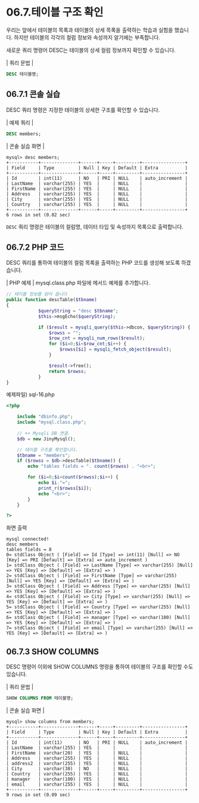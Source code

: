 # 06.7.테이블 구조 확인 
우리는 앞에서 테이블의 목록과 테이블의 상세 목록을 출력하는 학습과 실험을 했습니다. 
하지만 테이블의 각각의 컬럼 정보와 속성까지 알기에는 부족합니다.  

새로운 쿼리 명령어 DESC는 테이블의 상세 컬럼 정보까지 확인할 수 있습니다.  

| 쿼리 문법 | 
```sql
DESC 테이블명; 
```

## 06.7.1 콘솔 실습 
DESC 쿼리 명령은 지정한 테이블의 상세한 구조를 확인할 수 있습니다.  

| 예제 쿼리 | 
```sql
DESC members; 
```

| 콘솔 실습 화면 | 
```
mysql> desc members;
+-----------+--------------+------+-----+---------+----------------+
| Field     | Type         | Null | Key | Default | Extra          |
+-----------+--------------+------+-----+---------+----------------+
| Id        | int(11)      | NO   | PRI | NULL    | auto_increment |
| LastName  | varchar(255) | YES  |     | NULL    |                |
| FirstName | varchar(255) | YES  |     | NULL    |                |
| Address   | varchar(255) | YES  |     | NULL    |                |
| City      | varchar(255) | YES  |     | NULL    |                |
| Country   | varchar(255) | YES  |     | NULL    |                |
+-----------+--------------+------+-----+---------+----------------+
6 rows in set (0.02 sec)

```

`DESC` 쿼리 명령은 테이블의 컬럼명, 데이터 타입 및 속성까지 목록으로 출력합니다.  

## 06.7.2 PHP 코드 
DESC 쿼리를 통하여 테이블의 컬럼 목록을 출력하는 PHP 코드를 생성해 보도록 하겠습니다.  

| PHP 예제 | 
mysql.class.php 파일에 메서드 예제를 추가합니다. 

```php
// 테이블 정보를 읽어 옵니다
public function descTable($tbname)
{
            $queryString = "desc $tbname";
            $this->msgEcho($queryString);

            if ($result = mysqli_query($this->dbcon, $queryString)) {
                $rowss = "";
                $row_cnt = mysqli_num_rows($result);
                for ($i=0;$i<$row_cnt;$i++) {
                    $rowss[$i] = mysqli_fetch_object($result);
                }

                $result->free();
                return $rowss;
            } 
}
```

예제파일) sql-16.php
```php
<?php

	include "dbinfo.php";
	include "mysql.class.php";
 
	// ++ Mysqli DB 연결.
	$db = new JinyMysql();

	// 테이블 구조를 확인합니다.
	$tbname = "members";
	if ($rowss = $db->descTable($tbname)) {
		echo "tables fields = ". count($rowss) . "<br>";

		for ($i=0;$i<count($rowss);$i++) {
			echo $i."=";            
 			print_r($rowss[$i]);
			echo "<br>";
		}
	}    

?>

```

화면 출력
``` 
mysql connected!
desc members
tables fields = 8
0= stdClass Object ( [Field] => Id [Type] => int(11) [Null] => NO [Key] => PRI [Default] => [Extra] => auto_increment )
1= stdClass Object ( [Field] => LastName [Type] => varchar(255) [Null] => YES [Key] => [Default] => [Extra] => )
2= stdClass Object ( [Field] => FirstName [Type] => varchar(255) [Null] => YES [Key] => [Default] => [Extra] => )
3= stdClass Object ( [Field] => Address [Type] => varchar(255) [Null] => YES [Key] => [Default] => [Extra] => )
4= stdClass Object ( [Field] => City [Type] => varchar(255) [Null] => YES [Key] => [Default] => [Extra] => )
5= stdClass Object ( [Field] => Country [Type] => varchar(255) [Null] => YES [Key] => [Default] => [Extra] => )
6= stdClass Object ( [Field] => manager [Type] => varchar(100) [Null] => YES [Key] => [Default] => [Extra] => )
7= stdClass Object ( [Field] => email [Type] => varchar(255) [Null] => YES [Key] => [Default] => [Extra] => ) 

```

## 06.7.3 SHOW COLUMNS 
DESC 명령어 이외에 SHOW COLUMNS 명령을 통하여 테이블의 구조를 확인할 수도 있습니다.  

| 쿼리 문법 | 
```sql
SHOW COLUMNS FROM 테이블명; 
```

| 콘솔 실습 화면 | 
```
mysql> show columns from members;
+-----------+--------------+------+-----+---------+----------------+
| Field     | Type         | Null | Key | Default | Extra          |
+-----------+--------------+------+-----+---------+----------------+
| Id        | int(11)      | NO   | PRI | NULL    | auto_increment |
| LastName  | varchar(255) | YES  |     |         |                |
| FirstName | varchar(20)  | YES  |     | NULL    |                |
| Address   | varchar(255) | YES  |     | NULL    |                |
| address2  | varchar(255) | YES  |     | NULL    |                |
| City      | varchar(30)  | NO   |     | NULL    |                |
| Country   | varchar(255) | YES  |     | NULL    |                |
| manager   | varchar(100) | YES  |     | NULL    |                |
| email     | varchar(255) | YES  |     | NULL    |                |
+-----------+--------------+------+-----+---------+----------------+
9 rows in set (0.09 sec)
```